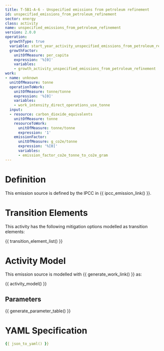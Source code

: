 ```yaml
---
title: T-5B1-A-6 - Unspecified emissions from petroleum refinement
id: unspecified_emissions_from_petroleum_refinement
sector: energy
class: activity
name: unspecified_emissions_from_petroleum_refinement
version: 2.0.0
operation:
  growthType: true
  variable: start_year_activity_unspecified_emissions_from_petroleum_refinement
  growthFactor:
    unitOfMeasure: per_capita
    expression: '%[0]'
    variables:
    - growth_activity_unspecified_emissions_from_petroleum_refinement
work:
- name: unknown
  unitOfMeasure: tonne
  operationToWork:
    unitOfMeasure: tonne/tonne
    expression: '%[0]'
    variables:
    - work_intensity_direct_operations_use_tonne
  input:
  - resource: carbon_dioxide_equivalents
    unitOfMeasure: tonne
    resourceToWork:
      unitOfMeasure: tonne/tonne
      expression: '1'
    emissionFactor:
      unitOfMeasure: g_co2e/tonne
      expression: '%[0]'
      variables:
      - emission_factor_co2e_tonne_to_co2e_gram
---
```



# Definition
This emission source is defined by the IPCC in {{ ipcc_emission_link() }}.

# Transition Elements

This activity has the following mitigation options modelled as transition elements:

{{ transition_element_list() }}

# Activity Model
This emission source is modelled with {{ generate_work_link() }} as:

{{ activity_model() }}

## Parameters

{{ generate_parameter_table() }}

# YAML Specification

```yaml
{{ json_to_yaml() }}
```

